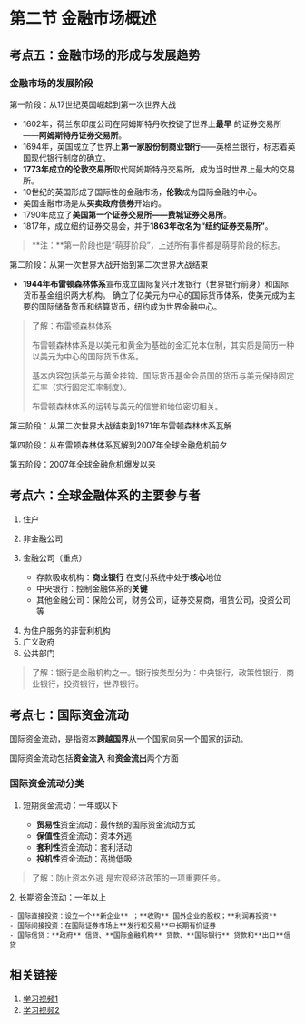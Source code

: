 # 第二节 金融市场概述

## 考点五：金融市场的形成与发展趋势

### 金融市场的发展阶段
第一阶段：从17世纪英国崛起到第一次世界大战

- 1602年，荷兰东印度公司在阿姆斯特丹吹按键了世界上**最早** 的证券交易所——**阿姆斯特丹证券交易所**。
- 1694年，英国成立了世界上**第一家股份制商业银行**——英格兰银行，标志着英国现代银行制度的确立。
- **1773年成立的伦敦交易所**取代阿姆斯特丹交易所，成为当时世界上最大的交易所。
- 10世纪的英国形成了国际性的金融市场，**伦敦**成为国际金融的中心。
- 美国金融市场是从**买卖政府债券**开始的。
- 1790年成立了**美国第一个证券交易所——费城证券交易所**。
- 1817年，成立纽约证券交易会，并于**1863年改名为“纽约证券交易所”**。

>**注：**第一阶段也是“萌芽阶段”，上述所有事件都是萌芽阶段的标志。

第二阶段：从第一次世界大战开始到第二次世界大战结束

- **1944年布雷顿森林体系**宣布成立国际复兴开发银行（世界银行前身）和国际货币基金组织两大机构。
确立了亿美元为中心的国际货币体系，使美元成为主要的国际储备货币和结算货币，纽约成为世界金融中心。

> 了解：布雷顿森林体系
> 
> 布雷顿森林体系是以美元和黄金为基础的金汇兑本位制，其实质是简历一种以美元为中心的国际货币体系。
> 
> 基本内容包括美元与黄金挂钩、国际货币基金会员国的货币与美元保持固定汇率（实行固定汇率制度）。
> 
> 布雷顿森林体系的运转与美元的信誉和地位密切相关。

第三阶段：从第二次世界大战结束到1971年布雷顿森林体系瓦解

第四阶段：从布雷顿森林体系瓦解到2007年全球金融危机前夕

第五阶段：2007年全球金融危机爆发以来

## 考点六：全球金融体系的主要参与者

1. 住户
2. 非金融公司
3. 金融公司（重点）

	- 存款吸收机构：**商业银行** 在支付系统中处于**核心**地位
	- 中央银行：控制金融体系的**关键**
	- 其他金融公司：保险公司，财务公司，证券交易商，租赁公司，投资公司等
<p>

4. 为住户服务的非营利机构
5. 广义政府
6. 公共部门

> 了解：银行是金融机构之一。银行按类型分为：中央银行，政策性银行，商业银行，投资银行，世界银行。

## 考点七：国际资金流动

国际资金流动，是指资本**跨越国界**从一个国家向另一个国家的运动。

国际资金流动包括**资金流入** 和**资金流出**两个方面

### 国际资金流动分类

1. 短期资金流动：一年或以下

	- **贸易性**资金流动：最传统的国际资金流动方式
	- **保值性**资金流动：资本外逃
	- **套利性**资金流动：套利活动
	- **投机性**资金流动：高抛低吸

> 了解：防止资本外逃 是宏观经济政策的一项重要任务。
<p>
2. 长期资金流动：一年以上 

	- 国际直接投资：设立一个**新企业** ；**收购** 国外企业的股权；**利润再投资**
	- 国际间接投资：在国际证券市场上**发行和交易**中长期有价证券
	- 国际信贷：**政府** 信贷、**国际金融机构** 贷款、**国际银行** 贷款和**出口**信贷


## 相关链接
1. [学习视频1](https://www.bilibili.com/video/BV1Nb411G7oB?p=6)
2. [学习视频2](https://www.bilibili.com/video/BV1Nb411G7oB?p=7)























































